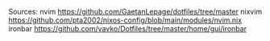 Sources:
nvim https://github.com/GaetanLepage/dotfiles/tree/master
nixvim https://github.com/pta2002/nixos-config/blob/main/modules/nvim.nix
ironbar https://github.com/yavko/Dotfiles/tree/master/home/gui/ironbar
